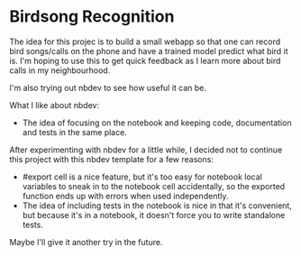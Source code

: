 # Birdsong Recognition
The idea for this projec is to build a small webapp so that one can record bird songs/calls on the phone and have a trained model predict what bird it is. I'm hoping to use this to get quick feedback as I learn more about bird calls in my neighbourhood.


I'm also trying out nbdev to see how useful it can be.


What I like about nbdev:

- The idea of focusing on the notebook and keeping code, documentation and tests in the same place. 


After experimenting with nbdev for a little while, I decided not to continue this project with this nbdev template for a few reasons:

- #export cell is a nice feature, but it's too easy for notebook local variables to sneak in to the notebook cell accidentally, so the exported function ends up with errors when used independently.
- The idea of including tests in the notebook is nice in that it's convenient, but because it's in a notebook, it doesn't force you to write standalone tests.

Maybe I'll give it another try in the future.